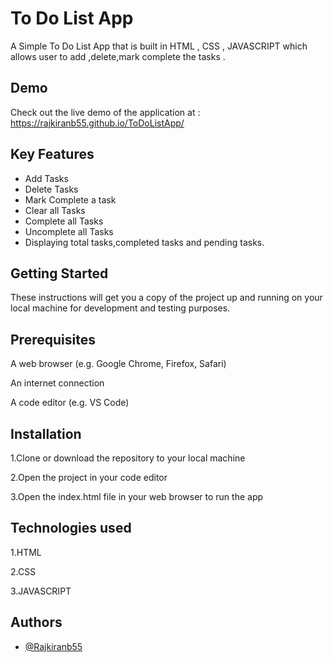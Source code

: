 # To Do List App

A Simple To Do List App that is built in HTML , CSS , JAVASCRIPT which allows user to add ,delete,mark complete the tasks .

## Demo

Check out the live demo of the application at : https://rajkiranb55.github.io/ToDoListApp/
## Key Features

- Add Tasks
- Delete Tasks
- Mark Complete a task
- Clear all Tasks
- Complete all Tasks
- Uncomplete all Tasks
- Displaying total tasks,completed tasks and pending tasks.

## Getting Started

These instructions will get you a copy of the project up and running on your local machine for development and testing purposes.

## Prerequisites

A web browser (e.g. Google Chrome, Firefox, Safari)

An internet connection

A code editor (e.g. VS Code)

## Installation

1.Clone or download the repository to your local machine

2.Open the project in your code editor

3.Open the index.html file in your web browser to run the app

## Technologies used

1.HTML

2.CSS

3.JAVASCRIPT



## Authors

- [@Rajkiranb55](https://github.com/Rajkiranb55)
